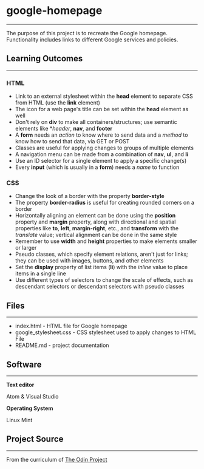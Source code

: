# google-homepage

---

The purpose of this project is to recreate the Google homepage. Functionality includes links to different Google services and policies.

## Learning Outcomes

---

### HTML

* Link to an external stylesheet within the **head** element to separate CSS from HTML (use the **link** element)
* The icon for a web page's title can be set within the **head** element as well
* Don't rely on **div** to make all containers/structures; use semantic elements like **header*, **nav**, and **footer**
* A **form** needs an *action* to know where to send data and a *method* to know how to send that data, via GET or POST
* Classes are useful for applying changes to groups of multiple elements
* A navigation menu can be made from a combination of **nav**, **ul**, and **li**
* Use an ID selector for a single element to apply a specific change(s)
* Every **input** (which is usually in a **form**) needs a *name* to function

### CSS

* Change the look of a border with the property **border-style**
* The property **border-radius** is useful for creating rounded corners on a border
* Horizontally aligning an element can be done using the **position** property and **margin** property, along with directional and spatial properties like **to**, **left**, **margin-right**, etc., and **transform** with the *translate* value; vertical alignment can be done in the same style
* Remember to use **width** and **height** properties to make elements smaller or larger
* Pseudo classes, which specify element relations, aren't just for links; they can be used with images, buttons, and other elements
* Set the **display** property of list items (**li**) with the *inline* value to place items in a single line
* Use different types of selectors to change the scale of effects, such as descendant selectors or descendant selectors with pseudo classes

## Files

---

* index.html - HTML file for Google homepage
* google_stylesheet.css - CSS stylesheet used to apply changes to HTML File
* README.md - project documentation

## Software

---

**Text editor**

Atom & Visual Studio

**Operating System**

Linux Mint

## Project Source

---

From the curriculum of [The Odin Project](https://www.theodinproject.com/lessons/html-css)
